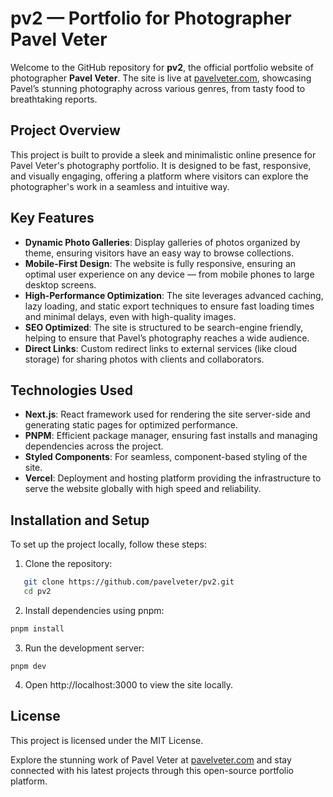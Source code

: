 # pv2 — Portfolio for Photographer Pavel Veter

Welcome to the GitHub repository for **pv2**, the official portfolio website of photographer **Pavel Veter**. The site is live at [pavelveter.com](https://www.pavelveter.com/), showcasing Pavel’s stunning photography across various genres, from tasty food to breathtaking reports.

## Project Overview

This project is built to provide a sleek and minimalistic online presence for Pavel Veter's photography portfolio. It is designed to be fast, responsive, and visually engaging, offering a platform where visitors can explore the photographer's work in a seamless and intuitive way.

## Key Features

- **Dynamic Photo Galleries**: Display galleries of photos organized by theme, ensuring visitors have an easy way to browse collections.
- **Mobile-First Design**: The website is fully responsive, ensuring an optimal user experience on any device — from mobile phones to large desktop screens.
- **High-Performance Optimization**: The site leverages advanced caching, lazy loading, and static export techniques to ensure fast loading times and minimal delays, even with high-quality images.
- **SEO Optimized**: The site is structured to be search-engine friendly, helping to ensure that Pavel’s photography reaches a wide audience.
- **Direct Links**: Custom redirect links to external services (like cloud storage) for sharing photos with clients and collaborators.

## Technologies Used

- **Next.js**: React framework used for rendering the site server-side and generating static pages for optimized performance.
- **PNPM**: Efficient package manager, ensuring fast installs and managing dependencies across the project.
- **Styled Components**: For seamless, component-based styling of the site.
- **Vercel**: Deployment and hosting platform providing the infrastructure to serve the website globally with high speed and reliability.

## Installation and Setup

To set up the project locally, follow these steps:

1. Clone the repository:

```bash
   git clone https://github.com/pavelveter/pv2.git
   cd pv2
```

2. Install dependencies using pnpm:

```bash
pnpm install
```

3. Run the development server:

```
pnpm dev
```

4. Open http://localhost:3000 to view the site locally.

## License

This project is licensed under the MIT License.

Explore the stunning work of Pavel Veter at [pavelveter.com](https://www.pavelveter.com/) and stay connected with his latest projects through this open-source portfolio platform.

